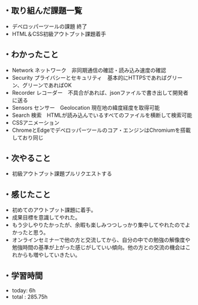 ## ・取り組んだ課題一覧
- デベロッパーツールの課題 終了
- HTML＆CSS初級アウトプット課題着手

## ・わかったこと
- Network ネットワーク　非同期通信の確認・読み込み速度の確認
- Security プライバシーとセキュリティ　基本的にHTTPSであればグリーン、グリーンであればOK
- Recorder レコーダー　不具合があれば、jsonファイルで書き出して開発者に送る
- Sensors センサー　Geolocation 現在地の緯度経度を取得可能
- Search 検索　HTMLが読み込んでいるすべてのファイルを横断して検索可能
- CSSアニメーション
- ChromeとEdgeでデベロッパーツールのコア・エンジンはChromiumを搭載しており同じ

## ・次やること
- 初級アウトプット課題プルリクエストする


## ・感じたこと
- 初めてのアウトプット課題に着手。
- 成果目標を意識してやれた。
- もう少しやりたかったが、余暇も楽しみつつしっかり集中してやれたのでよかったと思う。
- オンラインセミナーで他の方と交流してから、自分の中での勉強の解像度や勉強時間の基準が上がった感じがしていい傾向。他の方との交流の機会はこれからも増やしていきたい。


## ・学習時間
- today:   6h
- total  : 285.75h